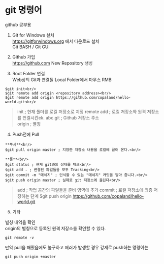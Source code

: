 # git 명령어

github 공부용

1. Git for Windows 설치<br/>
 https://gitforwindows.org 에서 다운로드 설치<br/>
 Git BASH / Git GUI<br/>
 
2. Github 가입<br/>
https://github.com
New Repository 생성

3. Root Folder 연결<br/>
 Web상의 Git과 연결될 Local Folder에서 마우스 RMB <git bash here> <br/>
 ```
 $git init<br/>
 $git remote add origin <repository address><br/>
 $git remote add origin https://github.com/copaland/hello-world.git<br/>
```
 > init ; 현재 폴더를 로컬 저장소로 지정
 > remote add ; 로컬 저장소와 원격 저장소를 연결시킨ek.
 > abc.git ; Github 저장소 주소  
 > origin ; 별칭 
 
4. Push전에 Pull<br/>
 ```
 **푸시**<br/>
 $git pull origin master ; 지정한 저장소 내용을 로컬에 끌어 온다.<br/>
 
 **풀**<br/>
 $git status ; 현재 git과의 상태를 체크<br/>
 $git add . ; 변경된 파일들을 모두 Tracking<br/>
 $git commit -m "메세지" ; 인식할 수 있는 "메세지" 커밋을 달아 줍니다.<br/>
 $git push origin master ; 실제로 git 저장소에 올린다<br/>
```
 > add ; 작업 공간의 파일들을 준비 영역에 추가
 > commit ; 로컬 저장소에 최종 저장하는 단계
 > $git push origin https://github.com/copaland/hello-world.git
 
5. 기타<br/>
 
별칭 내역을 확인   
origin의 별칭으로 등록된 원격 저장소를 확인할 수 있다.  
```
git remote -v  
```
만약 pull을 해줬음에도 불구하고 에러가 발생할 경우 강제로 push하는 명령어는  
```
git push origin +master  
```
